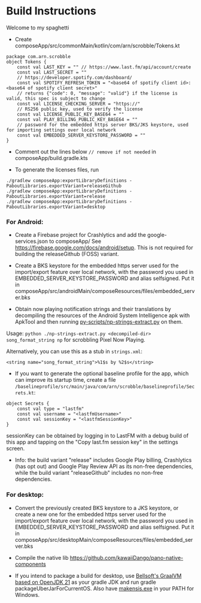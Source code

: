 # Build Instructions

Welcome to my spaghetti

- Create composeApp/src/commonMain/kotlin/com/arn/scrobble/Tokens.kt

```
package com.arn.scrobble
object Tokens {
    const val LAST_KEY = "" // https://www.last.fm/api/account/create
    const val LAST_SECRET = ""
    // https://developer.spotify.com/dashboard/
    const val SPOTIFY_REFRESH_TOKEN = "<base64 of spotify client id>:<base64 of spotify client secret>"
    // returns {"code": 0, "message": "valid"} if the license is valid, this spec is subject to change
    const val LICENSE_CHECKING_SERVER = "https://"
    // RS256 public key, used to verify the license
    const val LICENSE_PUBLIC_KEY_BASE64 = ""
    const val PLAY_BILLING_PUBLIC_KEY_BASE64 = ""
    // password for the embedded https server BKS/JKS keystore, used for importing settings over local network
    const val EMBEDDED_SERVER_KEYSTORE_PASSWORD = ""
}
```

- Comment out the lines below `// remove if not needed` in composeApp/build.gradle.kts

- To generate the licenses files, run

```
./gradlew composeApp:exportLibraryDefinitions -PaboutLibraries.exportVariant=releaseGithub
./gradlew composeApp:exportLibraryDefinitions -PaboutLibraries.exportVariant=release
./gradlew composeApp:exportLibraryDefinitions -PaboutLibraries.exportVariant=desktop
```


### For Android:

- Create a Firebase project for Crashlytics and add the google-services.json to composeApp/
  See https://firebase.google.com/docs/android/setup. This is not required for building the
  releaseGithub (FOSS) variant.

- Create a BKS keystore for the embedded https server used for the import/export feature over local
  network, with the password you used in EMBEDDED_SERVER_KEYSTORE_PASSWORD and alias selfsigned.
  Put it in composeApp/src/androidMain/composeResources/files/embedded_server.bks

- Obtain now playing notification strings and their translations by decompiling the resources of
  the Android System Intelligence apk with ApkTool and then
  running [py-scripts/np-strings-extract.py](py-scripts/np-strings-extract.py) on them.

Usage: `python ./np-strings-extract.py <decompiled-dir> song_format_string np` for scrobbling Pixel
Now Playing.

Alternatively, you can use this as a stub in `strings.xml`:

```
<string name="song_format_string">%1$s by %2$s</string>
```

- If you want to generate the optional baseline profile for the app, which can improve its startup
  time, create a file `/baselineprofile/src/main/java/com/arn/scrobble/baselineprofile/Secrets.kt`:

```
object Secrets {
    const val type = "lastfm"
    const val username = "<lastfmUsername>"
    const val sessionKey = "<lastfmSessionKey>"
}
```

sessionKey can be obtained by logging in to LastFM with a debug build of this app
and tapping on the "Copy last.fm session key" in the settings screen.

- Info: the build variant "release" includes Google Play billing, Crashlytics (has opt out) and
  Google Play Review API as its non-free dependencies, while the build variant "releaseGithub"
  includes no non-free dependencies.

### For desktop:

- Convert the previously created BKS keystore to a JKS keystore, or create a new one for the
  embedded https server used for the import/export feature over local network, with the password you
  used in EMBEDDED_SERVER_KEYSTORE_PASSWORD and alias selfsigned.
  Put it in composeApp/src/desktopMain/composeResources/files/embedded_server.bks


- Compile the native lib https://github.com/kawaiiDango/pano-native-components

- If you intend to package a build for desktop,
  use [Bellsoft's GraalVM based on OpenJDK 21](https://bell-sw.com/pages/downloads/native-image-kit/)
  as your gradle JDK and run gradle packageUberJarForCurrentOS. Also
  have [makensis.exe](https://nsis.sourceforge.io/Main_Page) in your PATH for Windows.
